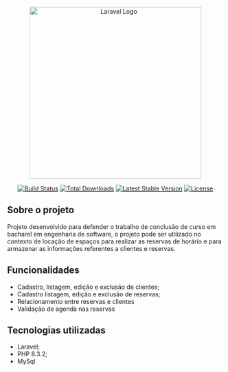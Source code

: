 <p align="center"><a href="https://laravel.com" target="_blank"><img src="https://raw.githubusercontent.com/laravel/art/master/logo-lockup/5%20SVG/2%20CMYK/1%20Full%20Color/laravel-logolockup-cmyk-red.svg" width="400" alt="Laravel Logo"></a></p>

<p align="center">
<a href="https://github.com/laravel/framework/actions"><img src="https://github.com/laravel/framework/workflows/tests/badge.svg" alt="Build Status"></a>
<a href="https://packagist.org/packages/laravel/framework"><img src="https://img.shields.io/packagist/dt/laravel/framework" alt="Total Downloads"></a>
<a href="https://packagist.org/packages/laravel/framework"><img src="https://img.shields.io/packagist/v/laravel/framework" alt="Latest Stable Version"></a>
<a href="https://packagist.org/packages/laravel/framework"><img src="https://img.shields.io/packagist/l/laravel/framework" alt="License"></a>
</p>

## Sobre o projeto

Projeto desenvolvido para defender o trabalho de conclusão de curso em bacharel em engenharia de software, o projeto pode ser utilizado no contexto de locação de espaços para realizar as reservas de horário e para armazenar as informações referentes a clientes e reservas.

## Funcionalidades

- Cadastro, listagem, edição e exclusão de clientes;
- Cadastro listagem, edição e exclusão de reservas;
- Relacionamento entre reservas e clientes
- Validação de agenda nas reservas

## Tecnologias utilizadas
- Laravel;
- PHP 8.3.2;
- MySql